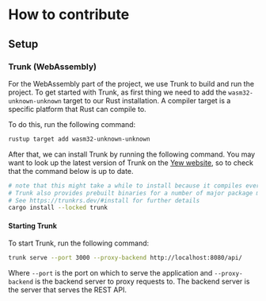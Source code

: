 # How to contribute

## Setup

### Trunk (WebAssembly)
For the WebAssembly part of the project, we use Trunk to build and run the project. To get started with Trunk, as first thing we need to add the `wasm32-unknown-unknown` target to our Rust installation. A compiler target is a specific platform that Rust can compile to.

To do this, run the following command:

```bash
rustup target add wasm32-unknown-unknown
```

After that, we can install Trunk by running the following command. You may want to look up the latest version of Trunk on the [Yew website](https://yew.rs/docs/getting-started/introduction), so to check that the command below is up to date.

```bash
# note that this might take a while to install because it compiles everything from scratch
# Trunk also provides prebuilt binaries for a number of major package managers
# See https://trunkrs.dev/#install for further details
cargo install --locked trunk
```

#### Starting Trunk
To start Trunk, run the following command:

```bash
trunk serve --port 3000 --proxy-backend http://localhost:8080/api/
```

Where `--port` is the port on which to serve the application and `--proxy-backend` is the backend server to proxy requests to. The backend server is the server that serves the REST API.